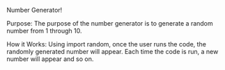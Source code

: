 Number Generator!

Purpose: The purpose of the number generator is to generate a random number from 1 through 10. 

How it Works: Using import random, once the user runs the code, the randomly generated number will appear. Each time the code is run, a new number will appear and so on. 
